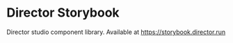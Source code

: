 # Director Storybook

Director studio component library. Available at https://storybook.director.run